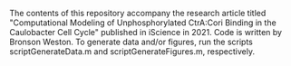 The contents of this repository accompany the research article titled "Computational Modeling of Unphosphorylated CtrA:Cori Binding in the Caulobacter Cell Cycle" published in iScience in 2021.
Code is written by Bronson Weston.
To generate data and/or figures, run the scripts scriptGenerateData.m and scriptGenerateFigures.m, respectively.
